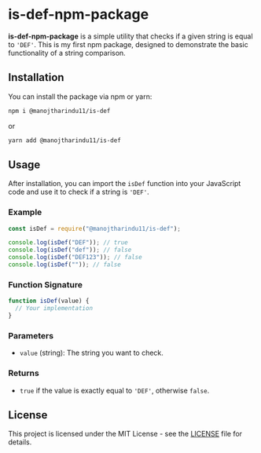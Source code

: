 # is-def-npm-package

**is-def-npm-package** is a simple utility that checks if a given string is equal to `'DEF'`. This is my first npm package, designed to demonstrate the basic functionality of a string comparison.

## Installation

You can install the package via npm or yarn:

```bash
npm i @manojtharindu11/is-def
```

or

```bash
yarn add @manojtharindu11/is-def
```

## Usage

After installation, you can import the `isDef` function into your JavaScript code and use it to check if a string is `'DEF'`.

### Example

```javascript
const isDef = require("@manojtharindu11/is-def");

console.log(isDef("DEF")); // true
console.log(isDef("def")); // false
console.log(isDef("DEF123")); // false
console.log(isDef("")); // false
```

### Function Signature

```javascript
function isDef(value) {
  // Your implementation
}
```

### Parameters

- `value` (string): The string you want to check.

### Returns

- `true` if the value is exactly equal to `'DEF'`, otherwise `false`.

## License

This project is licensed under the MIT License - see the [LICENSE](LICENSE) file for details.
